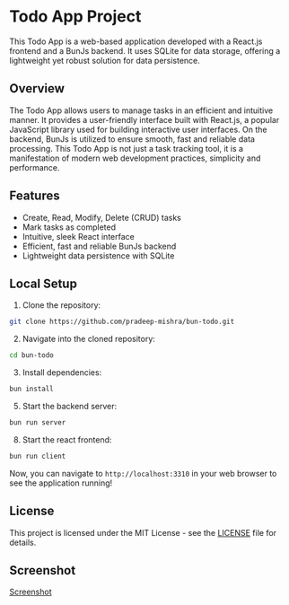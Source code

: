 # Todo App Project

This Todo App is a web-based application developed with a React.js frontend and a BunJs backend. It uses SQLite for data storage, offering a lightweight yet robust solution for data persistence.

## Overview

The Todo App allows users to manage tasks in an efficient and intuitive manner. It provides a user-friendly interface built with React.js, a popular JavaScript library used for building interactive user interfaces. On the backend, BunJs is utilized to ensure smooth, fast and reliable data processing. This Todo App is not just a task tracking tool, it is a manifestation of modern web development practices, simplicity and performance.

## Features

- Create, Read, Modify, Delete (CRUD) tasks
- Mark tasks as completed
- Intuitive, sleek React interface
- Efficient, fast and reliable BunJs backend
- Lightweight data persistence with SQLite

## Local Setup

1. Clone the repository:

```bash
git clone https://github.com/pradeep-mishra/bun-todo.git
```

2. Navigate into the cloned repository:

```bash
cd bun-todo
```

3. Install dependencies:

```bash
bun install
```

5. Start the backend server:

```bash
bun run server
```

8. Start the react frontend:

```bash
bun run client
```

Now, you can navigate to `http://localhost:3310` in your web browser to see the application running!

## License

This project is licensed under the MIT License - see the [LICENSE](LICENSE) file for details.

## Screenshot

[Screenshot](todo.png)
